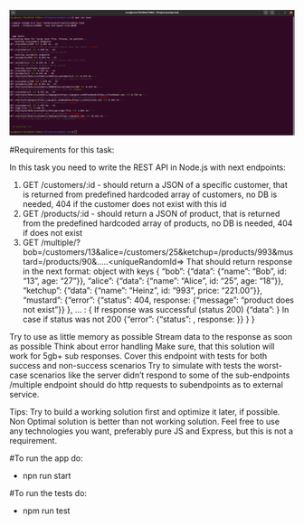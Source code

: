 ![how-it-works](https://github.com/iblessedi/nodejs-task/blob/master/public/images/result.png?raw=true)

#Requirements for this task:

In this task you need to write the REST API in Node.js with next endpoints:
1) GET /customers/:id - should return a JSON of a specific customer, that is returned from predefined hardcoded array of customers, no DB is needed, 404 if the customer does not exist with this id
2) GET /products/:id - should return a JSON of product, that is returned from the predefined hardcoded array of products, no DB is needed, 404 if does not exist
3) GET /multiple/?bob=/customers/13&alice=/customers/25&ketchup=/products/993&mustard=/products/90&.....<uniqueRandomId=<randomURI>>
   That should return response in the next format: object with keys
   {
   “bob”: {“data”: {“name”: “Bob”, id: “13”, age: “27”}},
   “alice”: {“data”: {“name”: “Alice”, id: “25”, age: “18”}},
   “ketchup”: {“data”: {“name”: “Heinz”, id: “993”, price: “221.00”}},
   “mustard”: {“error”: {“status”: 404, response: {“message”: “product does not exist”}} },
   …
   <uniqueRandomId>: {
   If response was successful (status 200)
   {“data”: <response from original endpoint>}
   In case if status was not 200
   {“error”: {“status”: <original status code>, response: <original response>}}
   }
   }


Try to use as little memory as possible
Stream data to the response as soon as possible
Think about error handling
Make sure, that this solution will work for 5gb+ sub responses.
Cover this endpoint with tests for both success and non-success scenarios
Try to simulate with tests the worst-case scenarios like the server didn’t respond to some of the sub-endpoints
/multiple endpoint should do http requests to subendpoints as to external service.


Tips: Try to build a working solution first and optimize it later, if possible. Non Optimal solution is better than not working solution. Feel free to use any technologies you want, preferably pure JS and Express, but this is not a requirement. 


#To run the app do:
- npn run start

#To run the tests do:
- npm run test
